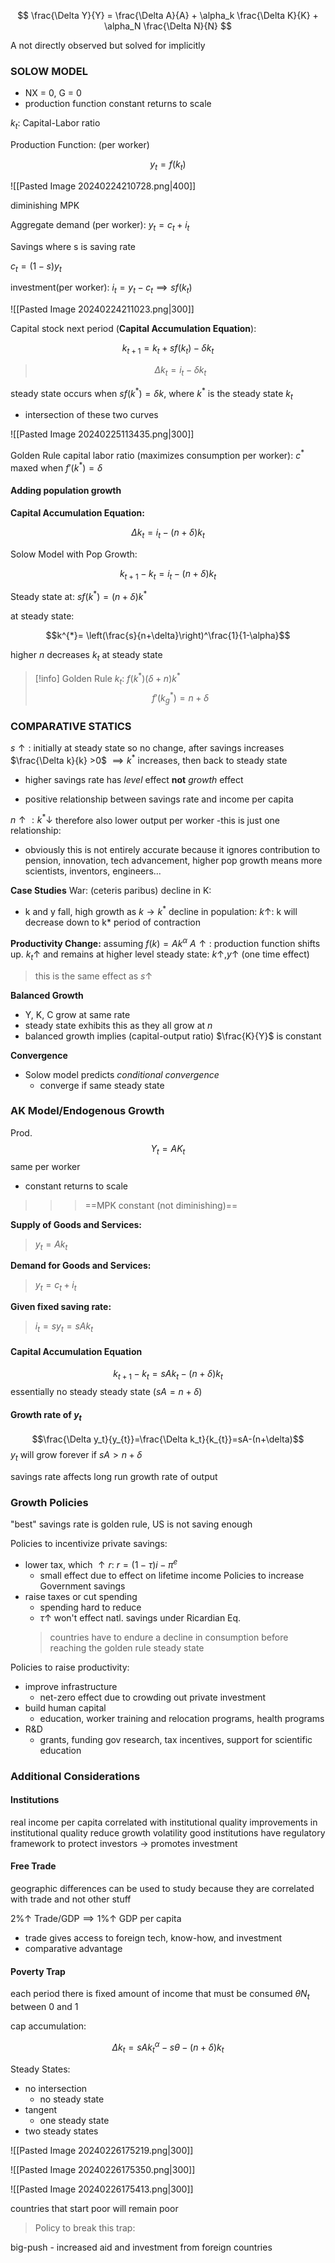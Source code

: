 
$$
\frac{\Delta Y}{Y} = \frac{\Delta A}{A} + \alpha_k \frac{\Delta K}{K} + \alpha_N \frac{\Delta N}{N}
$$

A not directly observed but solved for implicitly

### SOLOW MODEL
- NX = 0, G = 0
- production function constant returns to scale

$k_t:$ Capital-Labor ratio

Production Function: (per worker)

$$y_{t}= f(k_t)$$

![[Pasted Image 20240224210728.png|400]]

diminishing MPK

Aggregate demand (per worker): $y_t = c_t + i_t$

Savings where s is saving rate

$c_{t}= (1-s)y_t$

investment(per worker): $i_{t}= y_{t}- c_{t} \implies sf(k_t)$


![[Pasted Image 20240224211023.png|300]]

Capital stock next period (**Capital Accumulation Equation**):

$$k_{t+1}= k_{t}+ sf(k_{t})-\delta k_t$$
>$$\Delta k_{t}=i_{t}-\delta k_t$$

steady state occurs when $sf(k^*)=\delta k$, where $k^*$ is the steady state $k_t$
- intersection of these two curves

![[Pasted Image 20240225113435.png|300]]

Golden Rule capital labor ratio (maximizes consumption per worker):
$c^*$ maxed when $f'(k^{*})=\delta$

#### Adding population growth

**Capital Accumulation Equation:**

$$\Delta k_{t}= i_{t}- (n+ \delta) k_{t}$$

Solow Model with Pop Growth:

$$k_{t+1}- k_{t}= i_t-(n+\delta)k_t$$

Steady state at: $sf(k^*) = (n+\delta)k^*$

at steady state:

$$k^{*}= \left(\frac{s}{n+\delta}\right)^\frac{1}{1-\alpha}$$

higher $n$ decreases $k_t$ at steady state

>[!info] Golden Rule $k_t$:
> $f(k^*)(\delta + n)k^*$
> $$f'(k^*_{g})=n+\delta$$

### COMPARATIVE STATICS

$s \uparrow:$ initially at steady state so no change, after savings increases $\frac{\Delta k}{k} >0$ $\implies k^*$ increases, then back to steady state

- higher savings rate has *level* effect **not** *growth* effect

- positive relationship between savings rate and income per capita

$n \uparrow:k^{*}\downarrow$ therefore also lower output per worker
-this is just one relationship:
 - obviously this is not entirely accurate because it ignores contribution to pension, innovation, tech advancement, higher pop growth means more scientists, inventors, engineers...

**Case Studies**
War: (ceteris paribus)
decline in K:
- k and y fall, high growth as $k\rightarrow k^*$
decline in population:
$k\uparrow$: k will decrease down to k*
period of contraction

**Productivity Change:**
assuming $f(k)=Ak^\alpha$
$A \uparrow:$ production function shifts up. $k_{t} \uparrow$ and remains at higher level steady state: $k\uparrow, y \uparrow$ (one time effect)
>this is the same effect as $s \uparrow$

**Balanced Growth**
- Y, K, C grow at same rate
- steady state exhibits this as they all grow at $n$
- balanced growth implies (capital-output ratio) $\frac{K}{Y}$ is constant

**Convergence**
- Solow model predicts *conditional convergence*
	- converge if same steady state

### AK Model/Endogenous Growth

Prod.
$$Y_{t}= AK_t$$
same per worker

- constant returns to scale
>>>==MPK constant (not diminishing)==

**Supply of Goods and Services:** 
>$y_{t}= Ak_t$

**Demand for Goods and Services:**
>$y_t=c_t+i_t$

**Given fixed saving rate:**
>$i_{t}= sy_{t}= sAk_t$

#### Capital Accumulation Equation
$$k_{t+1}-k_{t}= sAk_{t}- (n+\delta)k_{t}$$
essentially no steady steady state $(sA = n+\delta)$

#### Growth rate of $y_t$
$$\frac{\Delta y_t}{y_{t}}=\frac{\Delta k_t}{k_{t}}=sA-(n+\delta)$$
$y_t$ will grow forever if $sA>n+\delta$

savings rate affects long run growth rate of output

### Growth Policies
"best" savings rate is golden rule, US is not saving enough

Policies to incentivize private savings:
- lower tax, which $\uparrow r$: $r=(1-\tau)i-\pi^e$
	- small effect due to effect on lifetime income
Policies to increase Government savings
- raise taxes or cut spending
	- spending hard to reduce
	- $\tau \uparrow$ won't effect natl. savings under Ricardian Eq.
	>countries have to endure a decline in consumption before reaching the golden rule steady state

Policies to raise productivity:
- improve infrastructure
	- net-zero effect due to crowding out private investment
- build human capital
	- education, worker training and relocation programs, health programs
- R&D
	- grants, funding gov research, tax incentives, support for scientific education


### Additional Considerations
#### Institutions
real income per capita correlated with institutional quality
improvements in institutional quality reduce growth volatility
good institutions have regulatory framework to protect investors -> promotes investment

#### Free Trade
geographic differences can be used to study because they are correlated with trade and not other stuff

$2\% \uparrow$ Trade/GDP$\implies1\% \uparrow$ GDP per capita 
- trade gives access to foreign tech, know-how, and investment
- comparative advantage
#### Poverty Trap

each period there is fixed amount of income that must be consumed  $\theta N_t$ between 0 and 1 

cap accumulation:

$$\Delta k_t = sAk_t^\alpha-s\theta-(n+\delta)k_t$$

Steady States:
- no intersection
	- no steady state
- tangent 
	- one steady state
- two steady states

![[Pasted Image 20240226175219.png|300]]

![[Pasted Image 20240226175350.png|300]]

![[Pasted Image 20240226175413.png|300]]

countries that start poor will remain poor

>Policy to break this trap:

big-push - increased aid and investment from foreign countries

